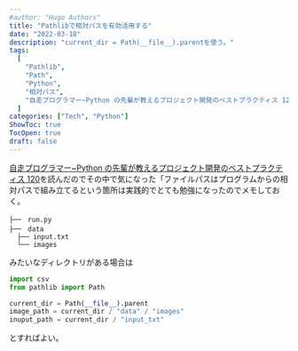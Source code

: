 ```yaml
---
#author: "Hugo Authors"
title: "Pathlibで相対パスを有効活用する"
date: "2022-03-18"
description: "current_dir = Path(__file__).parentを使う。"
tags:
  [
    "Pathlib",
    "Path",
    "Python",
    "相対パス",
    "自走プログラマー~Python の先輩が教えるプロジェクト開発のベストプラクティス 120",
  ]
categories: ["Tech", "Python"]
ShowToc: true
TocOpen: true
draft: false
---
```


[自走プログラマー~Python の先輩が教えるプロジェクト開発のベストプラクティス 120](https://amzn.to/3iA52lL)を読んだのでその中で気になった「ファイルパスはプログラムからの相対パスで組み立てるという箇所は実践的でとても勉強になったのでメモしておく。

```
├──　run.py
├──　data
  ├── input.txt
  └── images
```

みたいなディレクトリがある場合は

```python
import csv
from pathlib import Path

current_dir = Path(__file__).parent
image_path = current_dir / "data" / "images"
inuput_path = current_dir / "input_txt"
```

とすればよい。
